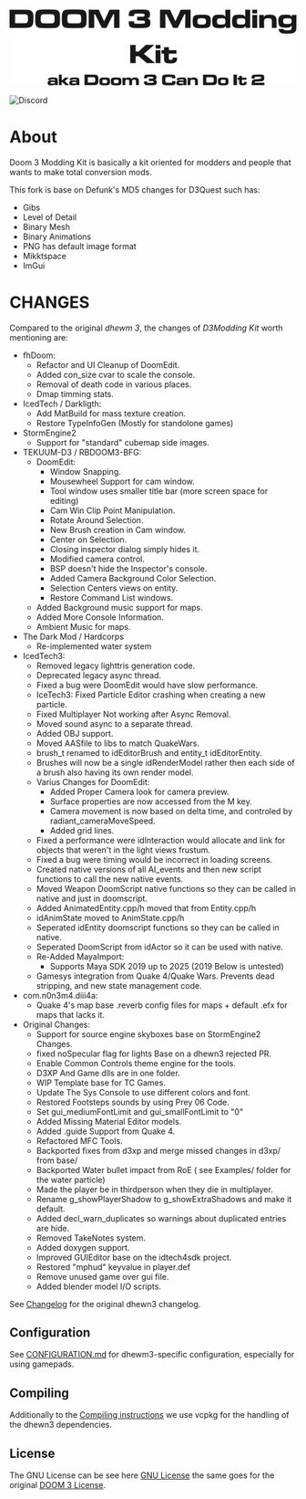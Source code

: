 <p align="center">
  <img src="https://github.com/FriskTheFallenHuman/D3ModdingKit/blob/master/.github/branding/logo.png?raw=true" alt="The logo, what else do you expected?"/>
</p>

![Discord](https://img.shields.io/discord/1251620682899390545?style=social&logo=discord)

# About

Doom 3 Modding Kit is basically a kit oriented for modders and people that wants to make total conversion mods.

This fork is base on Defunk's MD5 changes for D3Quest such has:

- Gibs
- Level of Detail
- Binary Mesh
- Binary Animations
- PNG has default image format
- Mikktspace
- ImGui

# CHANGES

Compared to the original _dhewm 3_, the changes of _D3Modding Kit_ worth mentioning are:

- fhDoom:
  - Refactor and UI Cleanup of DoomEdit.
  - Added con_size cvar to scale the console.
  - Removal of death code in various places.
  - Dmap timming stats.
- IcedTech / Darkligth:
  - Add MatBuild for mass texture creation.
  - Restore TypeInfoGen (Mostly for standolone games)
- StormEngine2
  - Support for "standard" cubemap side images.
- TEKUUM-D3 / RBDOOM3-BFG:
  - DoomEdit:
    - Window Snapping.
    - Mousewheel Support for cam window.
    - Tool window uses smaller title bar (more screen space for editing)
    - Cam Win Clip Point Manipulation.
    - Rotate Around Selection.
    - New Brush creation in Cam window.
    - Center on Selection.
    - Closing inspector dialog simply hides it.
    - Modified camera control.
    - BSP doesn't hide the Inspector's console.
    - Added Camera Background Color Selection.
    - Selection Centers views on entity.
    - Restore Command List windows.
  - Added Background music support for maps.
  - Added More Console Information.
  - Ambient Music for maps.
- The Dark Mod / Hardcorps
  - Re-implemented water system
- IcedTech3:
  - Removed legacy lighttris generation code.
  - Deprecated legacy async thread.
  - Fixed a bug were DoomEdit would have slow performance.
  - IceTech3: Fixed Particle Editor crashing when creating a new particle.
  - Fixed Multiplayer Not working after Async Removal.
  - Moved sound async to a separate thread.
  - Added OBJ support.
  - Moved AASfile to libs to match QuakeWars.
  - brush_t renamed to idEditorBrush and entity_t idEditorEntity.
  - Brushes will now be a single idRenderModel rather then each side of a brush also having its own render model.
  - Varius Changes for DoomEdit:
    * Added Proper Camera look for camera preview.
    * Surface properties are now accessed from the M key.
    * Camera movement is now based on delta time, and controled by radiant_cameraMoveSpeed.
    * Added grid lines.
  - Fixed a performance were idInteraction would allocate and link for objects that weren't in the light views frustum.
  - Fixed a bug were timing would be incorrect in loading screens.
  - Created native versions of all AI_events and then new script functions to call the new native events.
  - Moved Weapon DoomScript native functions so they can be called in native and just in doomscript.
  - Added AnimatedEntity.cpp/h moved that from Entity.cpp/h
  - idAnimState moved to AnimState.cpp/h
  - Seperated idEntity doomscript functions so they can be called in native.
  - Seperated DoomScript from idActor so it can be used with native.
  - Re-Added MayaImport:
    * Supports Maya SDK 2019 up to 2025 (2019 Below is untested)
  - Gamesys integration from Quake 4/Quake Wars. Prevents dead stripping, and new state management code.
- com.n0n3m4.diii4a:
  - Quake 4's map base .reverb config files for maps + default .efx for maps that lacks it.
- Original Changes:
  - Support for source engine skyboxes base on StormEngine2 Changes.
  - fixed noSpecular flag for lights Base on a dhewn3 rejected PR.
  - Enable Common Controls theme engine for the tools.
  - D3XP And Game dlls are in one folder.
  - WIP Template base for TC Games.
  - Update The Sys Console to use different colors and font.
  - Restored Footsteps sounds by using Prey 06 Code.
  - Set gui_mediumFontLimit and gui_smallFontLimit to "0"
  - Added Missing Material Editor models.
  - Added .guide Support from Quake 4.
  - Refactored MFC Tools.
  - Backported fixes from d3xp and merge missed changes in d3xp/ from base/
  - Backported Water bullet impact from RoE ( see Examples/ folder for the water particle)
  - Made the player be in thirdperson when they die in multiplayer.
  - Rename g_showPlayerShadow to g_showExtraShadows and make it default.
  - Added decl_warn_duplicates so warnings about duplicated entries are hide.
  - Removed TakeNotes system.
  - Added doxygen support.
  - Improved GUIEditor base on the idtech4sdk project.
  - Restored "mphud" keyvalue in player.def
  - Remove unused game over gui file.
  - Added blender model I/O scripts.

See [Changelog](./CHANGELOG.md) for the original dhewn3 changelog.

## Configuration

See [CONFIGURATION.md](./CONFIGURATION.md) for dhewm3-specific configuration, especially for using gamepads.

## Compiling

Additionally to the [Compiling instructions](./COMPILING.md) we use vcpkg for the handling of the dhewn3 dependencies.

## License

The GNU License can be see here [GNU License](./LICENSE.md) the same goes for the original [DOOM 3 License](./LICENSE_DOOM3.md).